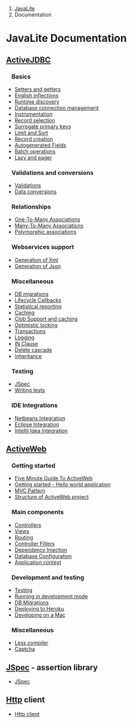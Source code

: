 <ol class=breadcrumb>
   <li><a href=/>JavaLite</a></li>
   <li class=active>Documentation</li>
</ol>
<div class=page-header>
   <h1>JavaLite Documentation</h1>
</div>

<style>

h3 {
  margin-left: 15px;
}

</style>


## [ActiveJDBC](activejdbc)

### Basics

* [Setters and getters](setters_and_getters)
* [English inflections](english_inflections)
* [Runtime discovery](runtime_discovery)
* [Database connection management](database_connection_management)
* [Instrumentation](instrumentation)
* [Record selection](record_selection)
* [Surrogate primary keys](surrogate_primary_keys)
* [Limit and Sort](limit_and_sort)
* [Record creation](record_creation)
* [Autogenerated Fields](autogenerated_fields)
* [Batch operations](batch_operations)
* [Lazy and eager](lazy_and_eager)

### Validations and conversions
* [Validations](validations)
* [Data conversions](data_conversions)

### Relationships

* [One-To-Many Associations](one_to_many_associations)
* [Many-To-Many Associations](many_to_many_associations)
* [Polymorphic associations](polymorphic_associations)

### Webservices support

* [Generation of Xml](generation_of_xml)
* [Generation of Json](generation_of_json)

### Miscellaneous

* [DB migrations](database_migrations)
* [Lifecycle Callbacks](lifecycle_callbacks)
* [Statistical reporting](statistics_reporting)
* [Caching](caching)
* [Clob Support and caching](clob_support_and_caching)
* [Optimistic locking](optimistic_locking)
* [Transactions](transactions)
* [Logging](logging)
* [IN Clause](in_clause)
* [Delete cascade](delete_cascade)
* [Inheritance](inheritance)

### Testing
* [JSpec](jspec)    
* [Writing tests](writing_tests)

### IDE Integrations

* [Netbeans Integration](netbeansIntegration)
* [Eclipse Integration](eclipseIntegration)
* [Intellij Idea Integration ](intellij_idea_integration)

## [ActiveWeb](activeweb)

### Getting started

* [Five Minute Guide To ActiveWeb](five_minute_guide_to_activeweb)
* [Getting started - Hello world application](getting_started_activeweb)
* [MVC Pattern](mvc_pattern)
* [Structure of ActiveWeb project](structure_of_activeweb_project)

### Main components

* [Controllers](controllers)
* [Views](views)
* [Routing](routing)
* [Controller Filters](controller_filters)
* [Dependency Injection](dependency_injection)
* [Database Configuration](database_configuration)
* [Application context](app_context)

### Development and testing

* [Testing](testing)
* [Running in development mode](running_in_development_mode)
* [DB Migrations](database_migrations)
* [Deploying to Heroku](deploying_to_heroku)
* [Developing on a Mac](mac_osx)

### Miscellaneous

* [Less compiler](lessc)
* [Captcha](captcha)

## [JSpec](jspec) - assertion library

* [JSpec](jspec)

## [Http](http) client

* [Http client](http)
